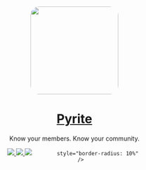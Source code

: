 <div align="center">
	<a href="https://angelnext.gitbook.io/loxt/">
		<img
			src="https://user-images.githubusercontent.com/79442303/215068077-5ae12c02-4970-4844-985d-df50e516538a.png" 
      height="200" 
			width="200"
			style="border-radius: 10%" 
		/>
		<h1 align="center">Pyrite</h1>
	</a>
	<p align="center">Know your members. Know your community.</p>
	<a href="https://github.com/PyriteBot/pyrite">
		<img src="https://img.shields.io/static/v1?color=%232161b8&logo=github&style=for-the-badge&label=GitHub&message=pyrite">
	</a>
	<a href="https://discord.gg/NxJzWWqhdQ">
		<img src="https://img.shields.io/discord/1008365644636495953?color=%09%235865F2&label=Discord&logo=discord&logoColor=%23FFF&style=for-the-badge">
	</a>
	<img
			src="https://media.discordapp.net/attachments/1009363862837002360/1068611332649254942/PYRITE.png" 
	     
			style="border-radius: 10%" 
		/>
</div>
